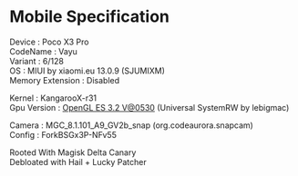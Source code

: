 # Mobile Specification

Device : Poco X3 Pro<br>
CodeName : Vayu<br>
Variant : 6/128<br>
OS : MIUI by xiaomi.eu 13.0.9 (SJUMIXM)<br>
Memory Extension : Disabled<br>

Kernel : KangarooX-r31<br>
Gpu Version : [OpenGL ES 3.2 V@0530](https://dl.lybxlpsv.com/lybrom/addons/dl.php?f=sm8xxx_v@0530_twrp.zip) (Universal SystemRW by lebigmac)<br>

Camera : MGC_8.1.101_A9_GV2b_snap (org.codeaurora.snapcam)<br>
Config : ForkBSGx3P-NFv55

Rooted With Magisk Delta Canary<br>
Debloated with Hail + Lucky Patcher
